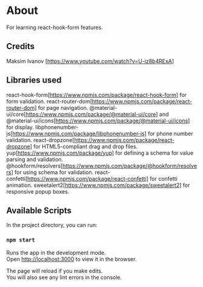 # About

For learning react-hook-form features.

## Credits

Maksim Ivanov [https://www.youtube.com/watch?v=U-iz8b4RExA]

## Libraries used

react-hook-form[https://www.npmjs.com/package/react-hook-form] for form validation.
react-router-dom[https://www.npmjs.com/package/react-router-dom] for page navigation.
@material-ui/core[https://www.npmjs.com/package/@material-ui/core] and @material-ui/icons[https://www.npmjs.com/package/@material-ui/icons] for display.
libphonenumber-js[https://www.npmjs.com/package/libphonenumber-js] for phone number validation.
react-dropzone[https://www.npmjs.com/package/react-dropzone] for HTML5-compliant drag and drop files.
yup[https://www.npmjs.com/package/yup] for defining a schema for value parsing and validation.
@hookform/resolvers[https://www.npmjs.com/package/@hookform/resolvers] for using schema for validation.
react-confetti[https://www.npmjs.com/package/react-confetti] for confetti animation.
sweetalert2[https://www.npmjs.com/package/sweetalert2] for responsive popup boxes.

## Available Scripts

In the project directory, you can run:

### `npm start`

Runs the app in the development mode.\
Open [http://localhost:3000](http://localhost:3000) to view it in the browser.

The page will reload if you make edits.\
You will also see any lint errors in the console.
